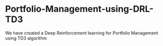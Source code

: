 # Portfolio-Management-using-DRL-TD3
We have created a Deep Reinforcement learning for Portfolio Management using TD3 algorithm 
